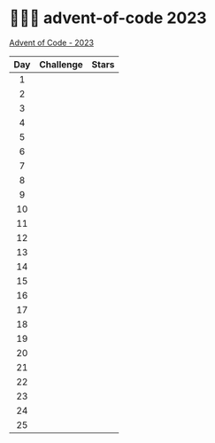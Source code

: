 # 🎄👨‍💻 advent-of-code 2023

[Advent of Code - 2023](https://adventofcode.com/2023)

| Day | Challenge | Stars |
| :-: | --------- | :---: |
|  1  |           |       |
|  2  |           |       |
|  3  |           |       |
|  4  |           |       |
|  5  |           |       |
|  6  |           |       |
|  7  |           |       |
|  8  |           |       |
|  9  |           |       |
| 10  |           |       |
| 11  |           |       |
| 12  |           |       |
| 13  |           |       |
| 14  |           |       |
| 15  |           |       |
| 16  |           |       |
| 17  |           |       |
| 18  |           |       |
| 19  |           |       |
| 20  |           |       |
| 21  |           |       |
| 22  |           |       |
| 23  |           |       |
| 24  |           |       |
| 25  |           |       |
